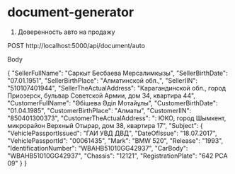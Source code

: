 # document-generator

1. Доверенность авто на продажу

POST http://localhost:5000/api/document/auto

Body

{
    "SellerFullName": "Саркыт Бесбаева Мерсалимкызы",
    "SellerBirthDate": "07.01.1951",
    "SellerBirthPlace": "Алматинской обл.,",
    "SellerIIN": "510107401944",
    "SellerTheActualAddress": "Карагандинской обл., город Приозерск, бульвар Советской Армии,  дом 34, квартира 44",
    "CustomerFullName": "Әбішева Әділ Мотайұлы",
    "CustomerBirthDate": "01.04.1985",
    "CustomerBirthPlace": "Алматы",
    "CustomerIIN": "850401300373",
    "CustomerTheActualAddress": ": ЮКО,  город Шымкент,  микрорайон Верхный Отырар,  дом 38, квартира 17",
    "Subject": {
        "VehiclePassportIssued": "ГАИ УВД ДВД",
        "DateOfIssue": "18.07.2017",
        "VehiclePassportId": "00061435",
        "Mark": "BMW 520",
        "Release": "1993",
        "IdentificationNumber": "WBAHB51010GG42937",
        "CarBody": "WBAHB51010GG42937",
        "Chassis": "12121",
        "RegistrationPlate": "642 PCA 09"
    }
}